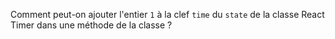 Comment peut-on ajouter l'entier `1` à la clef `time` du `state` de la classe React Timer dans une méthode de la classe ?
